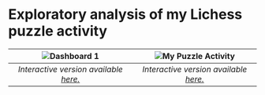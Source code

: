 # Exploratory analysis of my Lichess puzzle activity

|![Dashboard 1](https://github.com/clarkti5/lichess-puzzle-journey/assets/50031286/3f9fc756-e222-43c8-a80a-b8c65284dd41)|![My Puzzle Activity](https://github.com/clarkti5/lichess-puzzle-journey/assets/50031286/9d6e7d5e-a2d1-475d-b0cf-33029cd1cbb9)|
|:--:|:--:|
|*Interactive version available [here.](https://public.tableau.com/views/MyLichessPuzzleRatingHistory/Sheet1?:language=en-US&:display_count=n&:origin=viz_share_link)* | *Interactive version available [here.](https://public.tableau.com/views/MyLichessPuzzleActivity/MyPuzzleActivity?:language=en-US&:display_count=n&:origin=viz_share_link)*|
